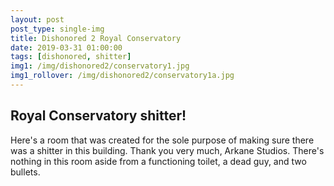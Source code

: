 ```yaml
---
layout: post
post_type: single-img
title: Dishonored 2 Royal Conservatory
date: 2019-03-31 01:00:00
tags: [dishonored, shitter]
img1: /img/dishonored2/conservatory1.jpg
img1_rollover: /img/dishonored2/conservatory1a.jpg
---
```

## Royal Conservatory shitter!

Here's a room that was created for the sole purpose of making sure there was a shitter in this building. Thank you very much, Arkane Studios. There's nothing in this room aside from a functioning toilet, a dead guy, and two bullets. 
